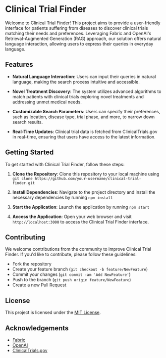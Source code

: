 # Clinical Trial Finder

Welcome to Clinical Trial Finder! This project aims to provide a user-friendly interface for patients suffering from diseases to discover clinical trials matching their needs and preferences. Leveraging Fabric and OpenAI's Retrieval-Augmented Generation (RAG) approach, our solution offers natural language interaction, allowing users to express their queries in everyday language.

## Features

- **Natural Language Interaction**: Users can input their queries in natural language, making the search process intuitive and accessible.
  
- **Novel Treatment Discovery**: The system utilizes advanced algorithms to match patients with clinical trials exploring novel treatments and addressing unmet medical needs.

- **Customizable Search Parameters**: Users can specify their preferences, such as location, disease type, trial phase, and more, to narrow down search results.

- **Real-Time Updates**: Clinical trial data is fetched from ClinicalTrials.gov in real-time, ensuring that users have access to the latest information.

## Getting Started

To get started with Clinical Trial Finder, follow these steps:

1. **Clone the Repository**: Clone this repository to your local machine using `git clone https://github.com/your-username/clinical-trial-finder.git`

2. **Install Dependencies**: Navigate to the project directory and install the necessary dependencies by running `npm install`

3. **Start the Application**: Launch the application by running `npm start`

4. **Access the Application**: Open your web browser and visit `http://localhost:3000` to access the Clinical Trial Finder interface.

## Contributing

We welcome contributions from the community to improve Clinical Trial Finder. If you'd like to contribute, please follow these guidelines:

- Fork the repository
- Create your feature branch (`git checkout -b feature/NewFeature`)
- Commit your changes (`git commit -am 'Add NewFeature'`)
- Push to the branch (`git push origin feature/NewFeature`)
- Create a new Pull Request

## License

This project is licensed under the [MIT License](LICENSE).

## Acknowledgements

- [Fabric](https://fabric.io/)
- [OpenAI](https://openai.com/)
- [ClinicalTrials.gov](https://clinicaltrials.gov/)
